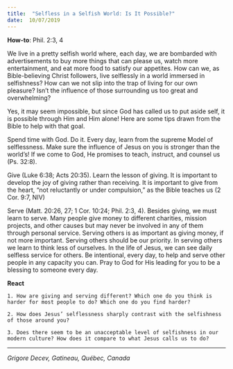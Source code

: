 ```yaml
---
title:  "Selfless in a Selfish World: Is It Possible?"
date:  10/07/2019
---
```


**How-to**: Phil. 2:3, 4

We live in a pretty selfish world where, each day, we are bombarded with advertisements to buy more things that can please us, watch more entertainment, and eat more food to satisfy our appetites. How can we, as Bible-believing Christ followers, live selflessly in a world immersed in selfishness? How can we not slip into the trap of living for our own pleasure? Isn’t the influence of those surrounding us too great and overwhelming?

Yes, it may seem impossible, but since God has called us to put aside self, it is possible through Him and Him alone! Here are some tips drawn from the Bible to help with that goal.

Spend time with God. Do it. Every day, learn from the supreme Model of selflessness. Make sure the influence of Jesus on you is stronger than the world’s! If we come to God, He promises to teach, instruct, and counsel us (Ps. 32:8).

Give (Luke 6:38; Acts 20:35). Learn the lesson of giving. It is important to develop the joy of giving rather than receiving. It is important to give from the heart, “not reluctantly or under compulsion,” as the Bible teaches us (2 Cor. 9:7, NIV)

Serve (Matt. 20:26, 27; 1 Cor. 10:24; Phil. 2:3, 4). Besides giving, we must learn to serve. Many people give money to different charities, mission projects, and other causes but may never be involved in any of them through personal service. Serving others is as important as giving money, if not more important. Serving others should be our priority. In serving others we learn to think less of ourselves. In the life of Jesus, we can see daily selfless service for others. Be intentional, every day, to help and serve other people in any capacity you can. Pray to God for His leading for you to be a blessing to someone every day.

**React**

`1. How are giving and serving different? Which one do you think is harder for most people to do? Which one do you find harder?`

`2. How does Jesus’ selflessness sharply contrast with the selfishness of those around you?`

`3. Does there seem to be an unacceptable level of selfishness in our modern culture? How does it compare to what Jesus calls us to do?`

---

_Grigore Decev, Gatineau, Québec, Canada_